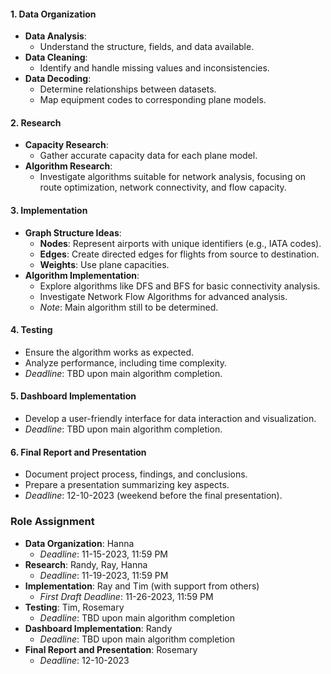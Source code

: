 #### 1. Data Organization
- **Data Analysis**:
  - Understand the structure, fields, and data available.
- **Data Cleaning**:
  - Identify and handle missing values and inconsistencies.
- **Data Decoding**:
  - Determine relationships between datasets.
  - Map equipment codes to corresponding plane models.

#### 2. Research
- **Capacity Research**:
  - Gather accurate capacity data for each plane model.
- **Algorithm Research**:
  - Investigate algorithms suitable for network analysis, focusing on route optimization, network connectivity, and flow capacity.

#### 3. Implementation
- **Graph Structure Ideas**:
  - **Nodes**: Represent airports with unique identifiers (e.g., IATA codes).
  - **Edges**: Create directed edges for flights from source to destination.
  - **Weights**: Use plane capacities.
- **Algorithm Implementation**:
  - Explore algorithms like DFS and BFS for basic connectivity analysis.
  - Investigate Network Flow Algorithms for advanced analysis.
  - _Note_: Main algorithm still to be determined.

#### 4. Testing
- Ensure the algorithm works as expected.
- Analyze performance, including time complexity.
- _Deadline_: TBD upon main algorithm completion.

#### 5. Dashboard Implementation
- Develop a user-friendly interface for data interaction and visualization.
- _Deadline_: TBD upon main algorithm completion.

#### 6. Final Report and Presentation
- Document project process, findings, and conclusions.
- Prepare a presentation summarizing key aspects.
- _Deadline_: 12-10-2023 (weekend before the final presentation).

### Role Assignment

- **Data Organization**: Hanna
  - _Deadline_: 11-15-2023, 11:59 PM
- **Research**: Randy, Ray, Hanna
  - _Deadline_: 11-19-2023, 11:59 PM
- **Implementation**: Ray and Tim (with support from others)
  - _First Draft Deadline_: 11-26-2023, 11:59 PM
- **Testing**: Tim, Rosemary
  - _Deadline_: TBD upon main algorithm completion
- **Dashboard Implementation**: Randy
  - _Deadline_: TBD upon main algorithm completion
- **Final Report and Presentation**: Rosemary
  - _Deadline_: 12-10-2023